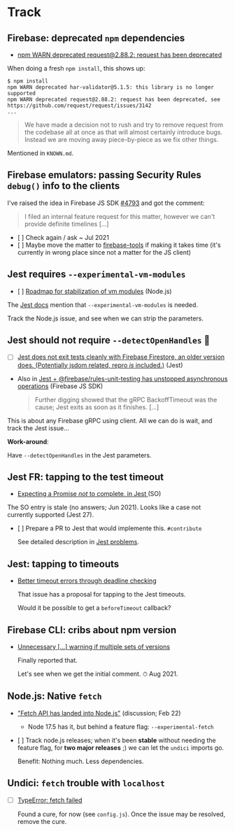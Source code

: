 # Track


<!-- don't care
## firebase-js-sdk #2895 ☠️

- [FR: Immutability when testing Firestore Security Rules](https://github.com/firebase/firebase-js-sdk/issues/2895) 
   - let's see what Firebase authors reply
		- not a reply in 14 <_!--was: 13,4--_> months #sniff 😢

>Note: The issue is clearly in a wrong project - it should be in `firebase-tools`.

The "change" could be e.g. Firebase emulatore REST API recognizing a `dryRun` flag in the URL. If this were to be used, all behaviour would be as-normal (delete, update, set), but no changes would actually be placed in the data.

We've already built a stable work-around. The benefit would be simplified code (and a ~5% speed improvement).
-->


## Firebase: deprecated `npm` dependencies

- [npm WARN deprecated request@2.88.2: request has been deprecated](https://github.com/firebase/firebase-tools/issues/2215)

When doing a fresh `npm install`, this shows up:

```
$ npm install
npm WARN deprecated har-validator@5.1.5: this library is no longer supported
npm WARN deprecated request@2.88.2: request has been deprecated, see https://github.com/request/request/issues/3142
...
```

>We have made a decision not to rush and try to remove request from the codebase all at once as that will almost certainly introduce bugs. Instead we are moving away piece-by-piece as we fix other things.

Mentioned in `KNOWN.md`.


## Firebase emulators: passing Security Rules `debug()` info to the clients

I've raised the idea in Firebase JS SDK [#4793](https://github.com/firebase/firebase-js-sdk/issues/4793) and got the comment:

> I filed an internal feature request for this matter, however we can't provide definite timelines [...]

- [ ] Check again / ask ~ Jul 2021
- [ ] Maybe move the matter to [firebase-tools](https://github.com/firebase/firebase-tools/issues) if making it takes time (it's currently in wrong place since not a matter for the JS client)


## Jest requires `--experimental-vm-modules`

- [ ] [Roadmap for stabilization of vm modules](https://github.com/nodejs/node/issues/37648) (Node.js)

<!-- hidden
According to [Comment in Jest #9430](https://github.com/facebook/jest/issues/9430#issuecomment-851060583):

>After updating to jest v27 (and ts-jest v27), I no longer need `NODE_OPTIONS=--experimental-vm-modules` to run tests in a project with package.json type key set to "module".
   
For us, that is not true.
-->

The [Jest docs](https://jestjs.io/docs/next/ecmascript-modules) mention that `--experimental-vm-modules` is needed.

Track the Node.js issue, and see when we can strip the parameters.


## Jest should not require `--detectOpenHandles` 🏓

- [ ] [Jest does not exit tests cleanly with Firebase Firestore, an older version does. (Potentially jsdom related, repro *is* included.)](https://github.com/facebook/jest/issues/11464) (Jest)

- Also in [Jest + @firebase/rules-unit-testing has unstopped asynchronous operations](https://github.com/firebase/firebase-js-sdk/issues/4884) (Firebase JS SDK)

  >Further digging showed that the gRPC BackoffTimeout was the cause; Jest exits as soon as it finishes. [...]
  
This is about any Firebase gRPC using client. All we can do is wait, and track the Jest issue...

**Work-around**:

Have `--detectOpenHandles` in the Jest parameters.

<!-- Editor's note:
Earned the ping-pong emoji because seemingly neither on Firebase nor Jest turf
-->


## Jest FR: tapping to the test timeout

- [Expecting a Promise *not* to complete, in Jest
](https://stackoverflow.com/questions/67822996/expecting-a-promise-not-to-complete-in-jest) (SO)

The SO entry is stale (no answers; Jun 2021). Looks like a case not currently supported (Jest 27).

- [ ] Prepare a PR to Jest that would implemente this. `#contribute`

  See detailed description in [Jest problems](./Jest%20problems.md).


<!-- hidden
## Concurrently

- [SIGINT is sent twice when pressing Ctrl-C, causing dirty shutdown](https://github.com/kimmobrunfeldt/concurrently/issues/283)

   Have seen this. Not sure it's `concurrently`, though.
-->

## Jest: tapping to timeouts

- [Better timeout errors through deadline checking](https://github.com/facebook/jest/issues/10895)

   That issue has a proposal for tapping to the Jest timeouts. 

   Would it be possible to get a `beforeTimeout` callback?


## Firebase CLI: cribs about npm version

- [Unnecessary [...] warning if multiple sets of versions](https://github.com/firebase/firebase-tools/issues/3699)

   Finally reported that.
   
   Let's see when we get the initial comment. ⏱ Aug 2021.

## Node.js: Native `fetch`

- ["Fetch API has landed into Node.js"](https://news.ycombinator.com/item?id=30161626) (discussion; Feb 22)

   - Node 17.5 has it, but behind a feature flag: `--experimental-fetch`

- [ ] Track node.js releases; when it's been **stable** without needing the feature flag, for **two major releases** ;) we can let the `undici` imports go. 

   Benefit: Nothing much. Less dependencies.


## Undici: `fetch` trouble with `localhost`

- [ ] [TypeError: fetch failed](https://github.com/nodejs/undici/issues/1248)

   Found a cure, for now (see `config.js`). Once the issue may be resolved, remove the cure.
